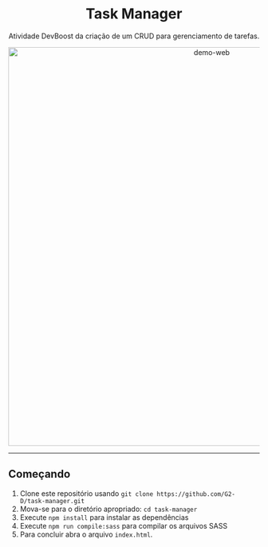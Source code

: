 <h1 align="center">
Task Manager
</h1>

<p align="center">Atividade DevBoost da criação de um CRUD para gerenciamento de tarefas.</p>

<div>
  <p align="center">
    <img src="https://i.imgur.com/N0IgvM5.png" alt="demo-web" width="800">
  <p align="center">
</div>

<hr />

## Começando

1. Clone este repositório usando `git clone https://github.com/G2-D/task-manager.git`
2. Mova-se para o diretório apropriado: `cd task-manager` <br />
3. Execute `npm install` para instalar as dependências <br />
4. Execute `npm run compile:sass` para compilar os arquivos SASS <br />
5. Para concluir abra o arquivo `index.html`.
